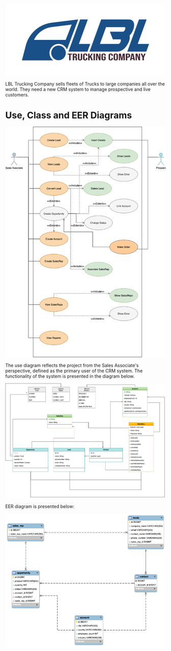 <img alt="cool logo" src="https://github.com/EN-IH-WDPT-JUN21/Stolen-Name-LBL-Trucking_Company_Homework-3/blob/main/images/LBL-Logo-01.svg">

LBL Trucking Company sells fleets of Trucks to large companies all over the world. They need a new CRM system to manage prospective and live customers.


Use, Class and EER Diagrams
===========================

<img alt="use diagram" src="https://github.com/EN-IH-WDPT-JUN21/Stolen-Name-LBL-Trucking_Company_Homework-3/blob/main/images/Class_diagram_LBL-Page-2.png">

The use diagram reflects the project from the Sales Associate's perspective, defined as the primary user of the CRM system.
The functionality of the system is presented in the diagram below.

<img alt="class diagram" src="https://github.com/EN-IH-WDPT-JUN21/Stolen-Name-LBL-Trucking_Company_Homework-3/blob/Natalia/images/Class_diagram_LBL-Page-1.png">

EER diagram is presented below:

<img alt="eer diagram" src="https://github.com/EN-IH-WDPT-JUN21/Stolen-Name-LBL-Trucking_Company_Homework-3/blob/Natalia/images/EER%20diagram.png">
